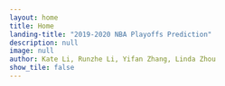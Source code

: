 ```yaml
---
layout: home
title: Home
landing-title: "2019-2020 NBA Playoffs Prediction"
description: null
image: null
author: Kate Li, Runzhe Li, Yifan Zhang, Linda Zhou
show_tile: false
---
```

